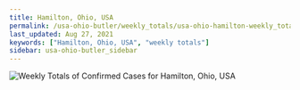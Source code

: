 ```yaml
---
title: Hamilton, Ohio, USA
permalink: /usa-ohio-butler/weekly_totals/usa-ohio-hamilton-weekly_totals.html
last_updated: Aug 27, 2021
keywords: ["Hamilton, Ohio, USA", "weekly totals"]
sidebar: usa-ohio-butler_sidebar
---
```


![Weekly Totals of Confirmed Cases for Hamilton, Ohio, USA](/covid_tracker/images/graphs/usa-ohio-hamilton-weekly_totals_graph.png)
